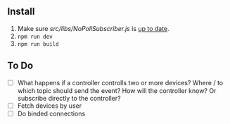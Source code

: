 
## Install

1. Make sure *src/libs/NoPollSubscriber.js* is [up to date](https://github.com/roy-mdr/es-web-notify/blob/main/client/NoPollSubscriber.js).
2. `npm run dev`
2. `npm run build`

## To Do

- [ ] What happens if a controller controlls two or more devices? Where / to which topic should send the event? How will the controller know? Or subscribe directly to the controller?
- [ ] Fetch devices by user
- [ ] Do binded connections
